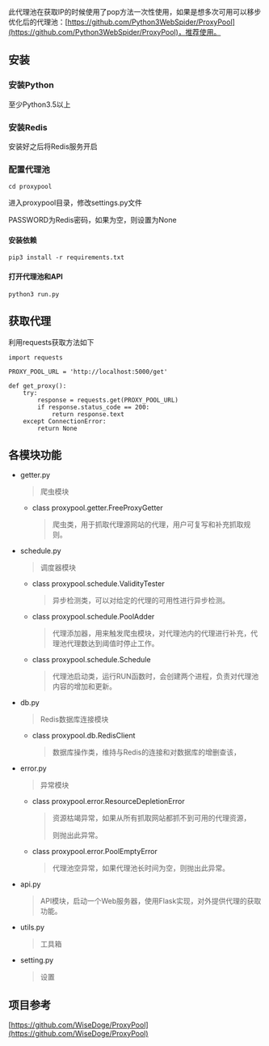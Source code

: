 

此代理池在获取IP的时候使用了pop方法一次性使用，如果是想多次可用可以移步优化后的代理池：[https://github.com/Python3WebSpider/ProxyPool](https://github.com/Python3WebSpider/ProxyPool)，推荐使用。

## 安装

### 安装Python

至少Python3.5以上

### 安装Redis

安装好之后将Redis服务开启

### 配置代理池

```
cd proxypool
```

进入proxypool目录，修改settings.py文件

PASSWORD为Redis密码，如果为空，则设置为None

#### 安装依赖

```
pip3 install -r requirements.txt
```

#### 打开代理池和API

```
python3 run.py
```

## 获取代理


利用requests获取方法如下

```
import requests

PROXY_POOL_URL = 'http://localhost:5000/get'

def get_proxy():
    try:
        response = requests.get(PROXY_POOL_URL)
        if response.status_code == 200:
            return response.text
    except ConnectionError:
        return None
```

## 各模块功能

* getter.py

  > 爬虫模块

  * class proxypool.getter.FreeProxyGetter

    > 爬虫类，用于抓取代理源网站的代理，用户可复写和补充抓取规则。

* schedule.py

  > 调度器模块

  * class proxypool.schedule.ValidityTester

    > 异步检测类，可以对给定的代理的可用性进行异步检测。

  * class proxypool.schedule.PoolAdder

    > 代理添加器，用来触发爬虫模块，对代理池内的代理进行补充，代理池代理数达到阈值时停止工作。

  * class proxypool.schedule.Schedule

    > 代理池启动类，运行RUN函数时，会创建两个进程，负责对代理池内容的增加和更新。

* db.py

  > Redis数据库连接模块

  * class proxypool.db.RedisClient

    > 数据库操作类，维持与Redis的连接和对数据库的增删查该，

* error.py

  > 异常模块

  * class proxypool.error.ResourceDepletionError

    > 资源枯竭异常，如果从所有抓取网站都抓不到可用的代理资源，
    >
    > 则抛出此异常。

  * class proxypool.error.PoolEmptyError

    > 代理池空异常，如果代理池长时间为空，则抛出此异常。

* api.py

  > API模块，启动一个Web服务器，使用Flask实现，对外提供代理的获取功能。

* utils.py

  > 工具箱

* setting.py

  > 设置

## 项目参考

[https://github.com/WiseDoge/ProxyPool](https://github.com/WiseDoge/ProxyPool)
